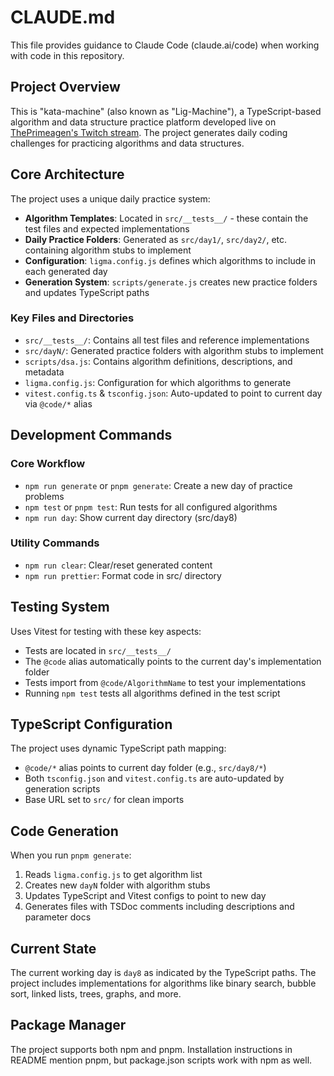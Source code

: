 # CLAUDE.md

This file provides guidance to Claude Code (claude.ai/code) when working with code in this repository.

## Project Overview

This is "kata-machine" (also known as "Lig-Machine"), a TypeScript-based algorithm and data structure practice platform developed live on [ThePrimeagen's Twitch stream](https://twitch.tv/ThePrimeagen). The project generates daily coding challenges for practicing algorithms and data structures.

## Core Architecture

The project uses a unique daily practice system:

- **Algorithm Templates**: Located in `src/__tests__/` - these contain the test files and expected implementations
- **Daily Practice Folders**: Generated as `src/day1/`, `src/day2/`, etc. containing algorithm stubs to implement
- **Configuration**: `ligma.config.js` defines which algorithms to include in each generated day
- **Generation System**: `scripts/generate.js` creates new practice folders and updates TypeScript paths

### Key Files and Directories

- `src/__tests__/`: Contains all test files and reference implementations
- `src/dayN/`: Generated practice folders with algorithm stubs to implement  
- `scripts/dsa.js`: Contains algorithm definitions, descriptions, and metadata
- `ligma.config.js`: Configuration for which algorithms to generate
- `vitest.config.ts` & `tsconfig.json`: Auto-updated to point to current day via `@code/*` alias

## Development Commands

### Core Workflow
- `npm run generate` or `pnpm generate`: Create a new day of practice problems
- `npm test` or `pnpm test`: Run tests for all configured algorithms
- `npm run day`: Show current day directory (src/day8)

### Utility Commands  
- `npm run clear`: Clear/reset generated content
- `npm run prettier`: Format code in src/ directory

## Testing System

Uses Vitest for testing with these key aspects:

- Tests are located in `src/__tests__/` 
- The `@code` alias automatically points to the current day's implementation folder
- Tests import from `@code/AlgorithmName` to test your implementations
- Running `npm test` tests all algorithms defined in the test script

## TypeScript Configuration

The project uses dynamic TypeScript path mapping:
- `@code/*` alias points to current day folder (e.g., `src/day8/*`)
- Both `tsconfig.json` and `vitest.config.ts` are auto-updated by generation scripts
- Base URL set to `src/` for clean imports

## Code Generation

When you run `pnpm generate`:
1. Reads `ligma.config.js` to get algorithm list
2. Creates new `dayN` folder with algorithm stubs
3. Updates TypeScript and Vitest configs to point to new day
4. Generates files with TSDoc comments including descriptions and parameter docs

## Current State

The current working day is `day8` as indicated by the TypeScript paths. The project includes implementations for algorithms like binary search, bubble sort, linked lists, trees, graphs, and more.

## Package Manager

The project supports both npm and pnpm. Installation instructions in README mention pnpm, but package.json scripts work with npm as well.